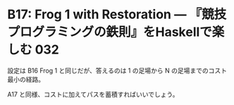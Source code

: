 # B17: Frog 1 with Restoration — 『競技プログラミングの鉄則』をHaskellで楽しむ 032

設定は B16 Frog 1 と同じだが、答えるのは 1 の足場から N の足場までのコスト最小の経路。

A17 と同様、コストに加えてパスを蓄積すればいいでしょう。